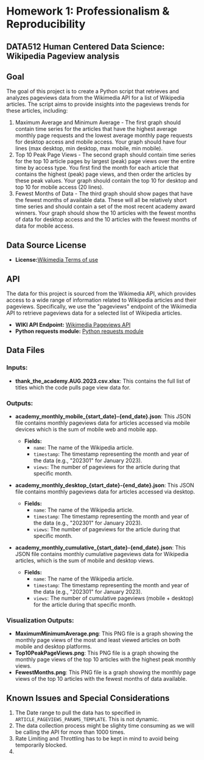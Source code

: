# Homework 1: Professionalism & Reproducibility
## DATA512 Human Centered Data Science: Wikipedia Pageview analysis
## Goal

The goal of this project is to create a Python script that retrieves and analyzes pageviews data from the Wikimedia API for a list of Wikipedia articles. The script aims to provide insights into the pageviews trends for these articles, including:
1. Maximum Average and Minimum Average - The first graph should contain time series for the articles that have the highest average monthly page requests and the lowest average monthly page requests for desktop access and mobile access. Your graph should have four lines (max desktop, min desktop, max mobile, min mobile).
2. Top 10 Peak Page Views - The second graph should contain time series for the top 10 article pages by largest (peak) page views over the entire time by access type. You first find the month for each article that contains the highest (peak) page views, and then order the articles by these peak values. Your graph should contain the top 10 for desktop and top 10 for mobile access (20 lines).
3. Fewest Months of Data - The third graph should show pages that have the fewest months of available data. These will all be relatively short time series and should contain a set of the most recent academy award winners. Your graph should show the 10 articles with the fewest months of data for desktop access and the 10 articles with the fewest months of data for mobile access.

## Data Source License
- **License:**[Wikimedia Terms of use](https://www.mediawiki.org/wiki/API:REST_API#Terms_and_conditions) 

## API
The data for this project is sourced from the Wikimedia API, which provides access to a wide range of information related to Wikipedia articles and their pageviews. Specifically, we use the "pageviews" endpoint of the Wikimedia API to retrieve pageviews data for a selected list of Wikipedia articles.

- **WIKI API Endpoint:** [Wikimedia Pageviews API](https://wikitech.wikimedia.org/wiki/Analytics/AQS/Pageviews)
- **Python requests module:** [Python requests module](https://pypi.org/project/requests/)

## Data Files
### Inputs:
- **thank_the_academy.AUG.2023.csv.xlsx**: This contains the full list of titles which the code pulls page view data for.

### Outputs:

- **academy_monthly_mobile_{start_date}-{end_date}.json**: This JSON file contains monthly pageviews data for articles accessed via mobile devices which is the sum of mobile web and mobile app.
   - **Fields:**
     - `name`: The name of the Wikipedia article.
     - `timestamp`: The timestamp representing the month and year of the data (e.g., "202301" for January 2023).
     - `views`: The number of pageviews for the article during that specific month.

- **academy_monthly_desktop_{start_date}-{end_date}.json**: This JSON file contains monthly pageviews data for articles accessed via desktop.
   - **Fields:**
     - `name`: The name of the Wikipedia article.
     - `timestamp`: The timestamp representing the month and year of the data (e.g., "202301" for January 2023).
     - `views`: The number of pageviews for the article during that specific month.

- **academy_monthly_cumulative_{start_date}-{end_date}.json**: This JSON file contains monthly cumulative pageviews data for Wikipedia articles, which is the sum of mobile and desktop views.
   - **Fields:**
     - `name`: The name of the Wikipedia article.
     - `timestamp`: The timestamp representing the month and year of the data (e.g., "202301" for January 2023).
     - `views`: The number of cumulative pageviews (mobile + desktop) for the article during that specific month.

### Visualization Outputs:

- **MaximumMinimumAverage.png**: This PNG file is a graph showing the monthly page views of the most and least viewed articles on both mobile and desktop platforms.
- **Top10PeakPageViews.png**: This PNG file is a graph showing the monthly page views of the top 10 articles with the highest peak monthly views.
- **FewestMonths.png**: This PNG file is a graph showing the monthly page views of the top 10 articles with the fewest months of data available.


## Known Issues and Special Considerations
1. The Date range to pull the data has to specified in `ARTICLE_PAGEVIEWS_PARAMS_TEMPLATE`. This is not dynamic.
2. The data collection process might be slighty time consuming as we will be calling the API for more than 1000 times.
3. Rate Limiting and Throttling has to be kept in mind to avoid being temporarily blocked.
4. 
